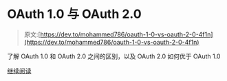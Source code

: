 # OAuth 1.0 与 OAuth 2.0

> 原文:[https://dev.to/mohammed786/oauth-1-0-vs-oauth-2-0-4f1n](https://dev.to/mohammed786/oauth-1-0-vs-oauth-2-0-4f1n)

了解 OAuth 1.0 和 OAuth 2.0 之间的区别，以及 OAuth 2.0 如何优于 OAuth 1.0

[继续阅读](https://www.loginradius.com/engineering/blog/what-is-the-difference-between-oauth1-and-oauth2/)